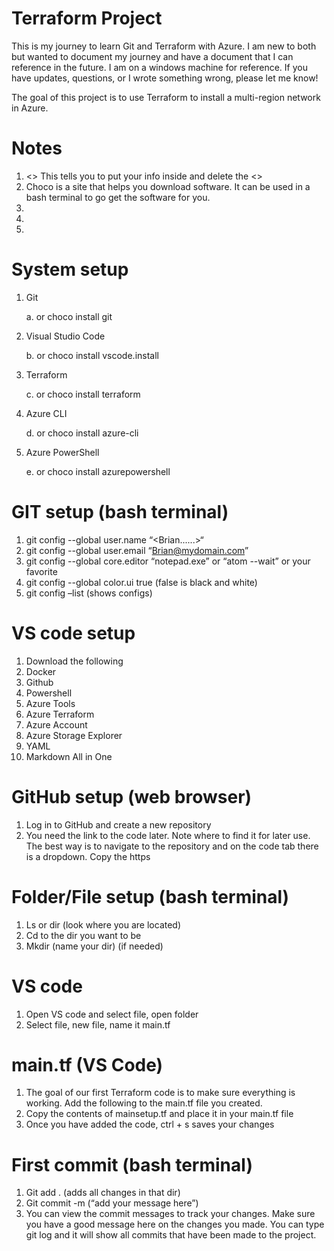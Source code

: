 # Terraform Project

This is my journey to learn Git and Terraform with Azure.  I am new to both but wanted to document my journey and have a document that I can reference in the future.  I am on a windows machine for reference.  If you have updates, questions, or I wrote something wrong, please let me know!   

The goal of this project is to use Terraform to install a multi-region network in Azure. 

# Notes
1.	<>  This tells you to put your info inside and delete the <>
2.	 Choco is a site that helps you download software.  It can be used in a bash terminal to go get the software for you.  
3.	 
4.	 
5.	 

# System setup
1.	Git 

    a.	or choco install git

2.	Visual Studio Code 

    b.	or choco install vscode.install

3.	Terraform 

    c.	or choco install terraform

4.	Azure CLI 

    d.	or choco install azure-cli

5.	Azure PowerShell 

    e.	 or choco install azurepowershell

# GIT setup (bash terminal)
1.	git config --global user.name “<Brian......>“
2.	git config --global user.email “<Brian@mydomain.com>”
3.	git config --global core.editor “notepad.exe” 
or “atom --wait” or your favorite
4.    git config --global color.ui true (false is black and white)
5.	git config –list (shows configs)

# VS code setup
1.	Download the following 
2.	Docker
3.	Github
4.	Powershell
5.	Azure Tools
6.	Azure Terraform
7.	Azure Account
8.	Azure Storage Explorer
9.	YAML
10.	Markdown All in One


# GitHub setup (web browser)
1.    Log in to GitHub and create a new repository 
2.    You need the link to the code later.  Note where to find it for later use.  The best way is to navigate to the repository and on the code tab there is a dropdown.  Copy the https

# Folder/File setup (bash terminal)
1.	Ls or dir (look where you are located) 
2.	Cd to the dir you want to be
3.	Mkdir (name your dir) (if needed)
	
	
# VS code
1.	Open VS code and select file, open folder
2.	Select file, new file, name it main.tf

# main.tf (VS Code)
1.	The goal of our first Terraform code is to make sure everything is working.  Add the following to the main.tf file you created. 
2.	Copy the contents of mainsetup.tf and place it in your main.tf file
3.	Once you have added the code, ctrl + s saves your changes

# First commit (bash terminal)
1.	Git add . (adds all changes in that dir)
2.	Git commit -m (“add your message here”)
3.	You can view the commit messages to track your changes.  Make sure you have a good message here on the changes you made.  You can type git log and it will show all commits that have been made to the project.  
 





